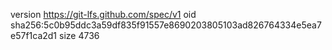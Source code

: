 version https://git-lfs.github.com/spec/v1
oid sha256:5c0b95ddc3a59df835f91557e8690203805103ad826764334e5ea7e57f1ca2d1
size 4736
